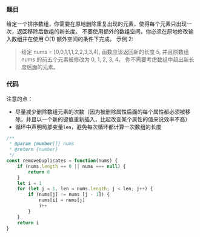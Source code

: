 ### 题目
 给定一个排序数组，你需要在原地删除重复出现的元素，使得每个元素只出现一次，返回移除后数组的新长度。
 不要使用额外的数组空间，你必须在原地修改输入数组并在使用 O(1) 额外空间的条件下完成。
 示例 2:
 > 给定 nums = [0,0,1,1,1,2,2,3,3,4],
 > 函数应该返回新的长度 5, 并且原数组 nums 的前五个元素被修改为 0, 1, 2, 3, 4。
 > 你不需要考虑数组中超出新长度后面的元素。

### 代码
注意的点：
 - 尽量减少删除数组元素的次数（因为被删除属性后面的每个属性都必须被移除，并且以一个新的键值重新插入，比起改变某个属性的值来说效率不高）
 - 循环中声明局部变量`len`，避免每次循环都计算一次数组的长度
``` js
/**
 * @param {number[]} nums
 * @return {number}
 */
const removeDuplicates = function(nums) {
    if (nums.length == 0 || nums === null) {
        return 0
    }
    let i = 1
    for (let j = 1, len = nums.length; j < len; j++) {
        if (nums[j] != nums [j - 1]) {
            nums[i] = nums[j]
            i++
        }
    }
    return i
}
```
